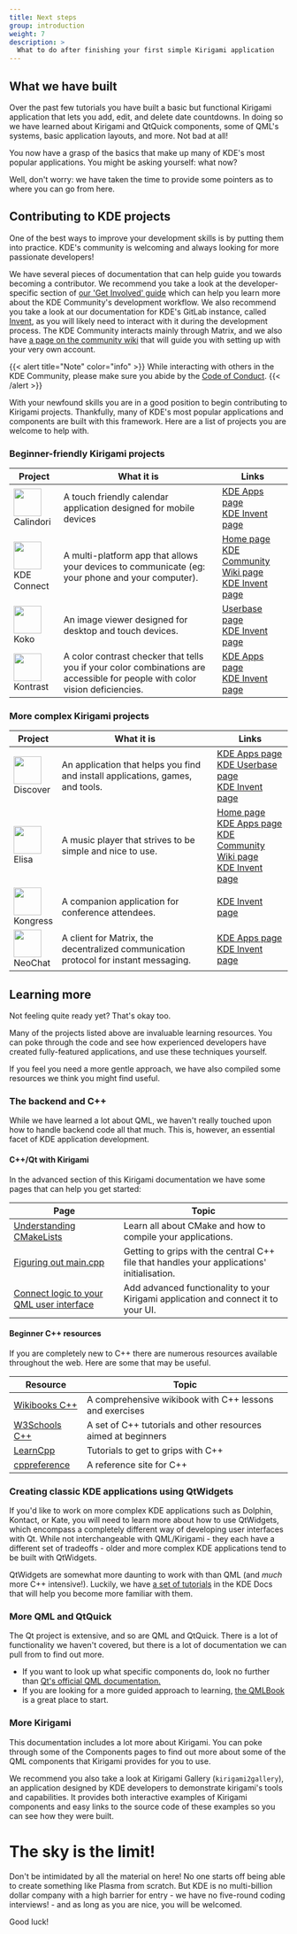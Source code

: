 ```yaml
---
title: Next steps
group: introduction
weight: 7
description: >
  What to do after finishing your first simple Kirigami application
---
```


## What we have built

Over the past few tutorials you have built a basic but functional Kirigami application that lets you add, edit, and delete date countdowns. In doing so we have learned about Kirigami and QtQuick components, some of QML's systems, basic application layouts, and more. Not bad at all! 

You now have a grasp of the basics that make up many of KDE's most popular applications. You might be asking yourself: what now? 

Well, don't worry: we have taken the time to provide some pointers as to where you can go from here.

## Contributing to KDE projects

One of the best ways to improve your development skills is by putting them into practice. KDE's community is welcoming and always looking for more passionate developers!

We have several pieces of documentation that can help guide you towards becoming a contributor. We recommend you take a look at the developer-specific section of [our 'Get Involved' guide](https://community.kde.org/Get_Involved/development) which can help you learn more about the KDE Community's development workflow. We also recommend you take a look at our documentation for KDE's GitLab instance, called [Invent](https://community.kde.org/Infrastructure/GitLab), as you will likely need to interact with it during the development process. The KDE Community interacts mainly through Matrix, and we also have [a page on the community wiki](https://community.kde.org/Matrix) that will guide you with setting up with your very own account.

{{< alert title="Note" color="info" >}}
While interacting with others in the KDE Community, please make sure you abide by the [Code of Conduct](https://kde.org/code-of-conduct/).
{{< /alert >}}

With your newfound skills you are in a good position to begin contributing to Kirigami projects. Thankfully, many of KDE's most popular applications and components are built with this framework. Here are a list of projects you are welcome to help with.

### Beginner-friendly Kirigami projects

| Project                             | What it is                                              | Links                             |
| ---                                 | ---                                                     | ---                               |
| <img src="https://apps.kde.org/app-icons/org.kde.calindori.svg" width="50" height="50"><br />Calindori | A touch friendly calendar application designed for mobile devices |  [KDE Apps page](https://apps.kde.org/en/calindori)<br />[KDE Invent page](https://invent.kde.org/plasma-mobile/calindori) |
| <img src="https://apps.kde.org/app-icons/org.kde.kdeconnect.kcm.svg" width="50" height="50"><br />KDE Connect  | A multi-platform app that allows your devices to communicate (eg: your phone and your computer).  | [Home page](https://kdeconnect.kde.org/)<br />[KDE Community Wiki page](https://community.kde.org/KDEConnect)<br />[KDE Invent page](https://invent.kde.org/network/kdeconnect-kde) |
| <img src="https://invent.kde.org/graphics/koko/-/raw/master/logo.png" width="50" height="50"><br />Koko | An image viewer designed for desktop and touch devices. | [Userbase page](https://userbase.kde.org/Koko)<br />[KDE Invent page](https://invent.kde.org/graphics/koko) |
| <img src="https://apps.kde.org/app-icons/org.kde.kontrast.svg" width="50" height="50"><br />Kontrast | A color contrast checker that tells you if your color combinations are accessible for people with color vision deficiencies. | [KDE Apps page](https://apps.kde.org/en/kontrast)<br />[KDE Invent page](https://invent.kde.org/accessibility/kontrast)  |

### More complex Kirigami projects

| Project                                  | What it is                                         | Links                             |
| ---                                      | ---                                                | ---                               |
| <img src="https://apps.kde.org/app-icons/org.kde.discover.svg" width="50" height="50"><br />Discover | An application that helps you find and install applications, games, and tools. | [KDE Apps page](https://apps.kde.org/en/discover)<br />[KDE Userbase page](https://userbase.kde.org/Discover)<br />[KDE Invent page](https://invent.kde.org/plasma/discover)  |
| <img src="https://apps.kde.org/app-icons/org.kde.elisa.svg" width="50" height="50"><br />Elisa | A music player that strives to be simple and nice to use. | [Home page](https://elisa.kde.org/)<br />[KDE Apps page](https://apps.kde.org/en/elisa)<br />[KDE Community Wiki page](https://community.kde.org/KDEConnect)<br />[KDE Invent page](https://invent.kde.org/multimedia/elisa)  |
| <img src="https://invent.kde.org/utilities/kongress/-/raw/master/org.kde.kongress.svg" width="50" height="50"><br />Kongress  | A companion application for conference attendees. | [KDE Invent page](https://invent.kde.org/utilities/kongress)  |
| <img src="https://apps.kde.org/app-icons/org.kde.neochat.svg" width="50" height="50"><br />NeoChat | A client for Matrix, the decentralized communication protocol for instant messaging.  | [KDE Apps page](https://apps.kde.org/en/neochat)<br />[KDE Invent page](https://invent.kde.org/network/neochat) |

## Learning more

Not feeling quite ready yet? That's okay too. 

Many of the projects listed above are invaluable learning resources. You can poke through the code and see how experienced developers have created fully-featured applications, and use these techniques yourself.

If you feel you need a more gentle approach, we have also compiled some resources we think you might find useful.

### The backend and C++

While we have learned a lot about QML, we haven't really touched upon how to handle backend code all that much. This is, however, an essential facet of KDE application development.

#### C++/Qt with Kirigami

In the advanced section of this Kirigami documentation we have some pages that can help you get started:

| Page  | Topic |
| ---   | ---   |
| [Understanding CMakeLists](/docs/kirigami/advanced-understanding_cmakelists)  | Learn all about CMake and how to compile your applications. |
| [Figuring out main.cpp](/docs/kirigami/advanced-maincpp)  | Getting to grips with the central C++ file that handles your applications' initialisation. |
| [Connect logic to your QML user interface](/docs/kirigami/advanced-connect_backend) | Add advanced functionality to your Kirigami application and connect it to your UI.  |

#### Beginner C++ resources

If you are completely new to C++ there are numerous resources available throughout the web. Here are some that may be useful.

| Resource  | Topic |
| ---       | ---   |
| [Wikibooks C++](https://en.wikibooks.org/wiki/C%2B%2B_Programming)  | A comprehensive wikibook with C++ lessons and exercises |
| [W3Schools C++](https://www.w3schools.com/cpp/cpp_intro.asp) | A set of C++ tutorials and other resources aimed at beginners |
| [LearnCpp](https://www.learncpp.com/) | Tutorials to get to grips with C++ |
| [cppreference](https://en.cppreference.com/w/)  | A reference site for C++ |

### Creating classic KDE applications using QtWidgets

If you'd like to work on more complex KDE applications such as Dolphin, Kontact, or Kate, you will need to learn more about how to use QtWidgets, which encompass a completely different way of developing user interfaces with Qt. While not interchangeable with QML/Kirigami - they each have a different set of tradeoffs - older and more complex KDE applications tend to be built with QtWidgets.

QtWidgets are somewhat more daunting to work with than QML (and *much* more C++ intensive!). Luckily, we have [a set of tutorials](/content/docs/getting_started) in the KDE Docs that will help you become more familiar with them.

### More QML and QtQuick

The Qt project is extensive, and so are QML and QtQuick. There is a lot of functionality we haven't covered, but there is a lot of documentation we can pull from to find out more.

- If you want to look up what specific components do, look no further than [Qt's official QML documentation.](https://doc.qt.io/qt-5/qtquick-index.html)
- If you are looking for a more guided approach to learning, [the QMLBook](https://qmlbook.github.io/) is a great place to start.

### More Kirigami

This documentation includes a lot more about Kirigami. You can poke through some of the Components pages to find out more about some of the QML components that Kirigami provides for you to use.

We recommend you also take a look at Kirigami Gallery (`kirigami2gallery`), an application designed by KDE developers to demonstrate kirigami's tools and capabilities. It provides both interactive examples of Kirigami components and easy links to the source code of these examples so you can see how they were built.

# The sky is the limit!

Don't be intimidated by all the material on here! No one starts off being able to create something like Plasma from scratch. But KDE is no multi-billion dollar company with a high barrier for entry - we have no five-round coding interviews! - and as long as you are nice, you will be welcomed.

Good luck!
